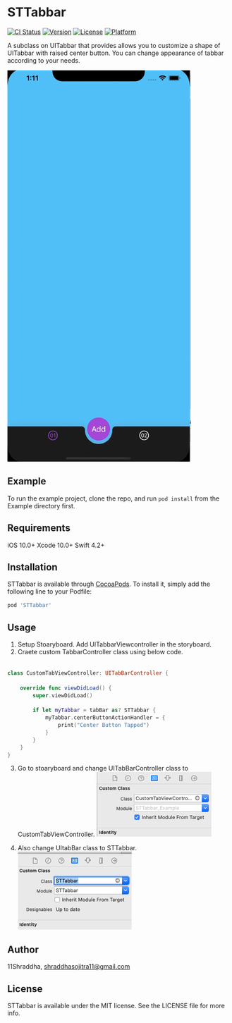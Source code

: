 # STTabbar

[![CI Status](https://img.shields.io/travis/11Shraddha/STTabbar.svg?style=flat)](https://travis-ci.org/11Shraddha/STTabbar)
[![Version](https://img.shields.io/cocoapods/v/STTabbar.svg?style=flat)](https://cocoapods.org/pods/STTabbar)
[![License](https://img.shields.io/cocoapods/l/STTabbar.svg?style=flat)](https://cocoapods.org/pods/STTabbar)
[![Platform](https://img.shields.io/cocoapods/p/STTabbar.svg?style=flat)](https://cocoapods.org/pods/STTabbar)


A subclass on UITabbar that provides allows you to customize a shape of UITabbar with raised center button.  You can change appearance of tabbar according to your needs.  

![alt tag](https://github.com/11Shraddha/STTabbar/blob/master/Tabbar_GIF.gif)


## Example

To run the example project, clone the repo, and run `pod install` from the Example directory first.

## Requirements
iOS 10.0+
Xcode 10.0+
Swift 4.2+


## Installation

STTabbar is available through [CocoaPods](https://cocoapods.org). To install
it, simply add the following line to your Podfile:

```ruby
pod 'STTabbar'
```

## Usage


1. Setup Stoaryboard. Add UITabbarViewcontroller in the storyboard.
2. Craete custom TabbarController class using below code.


```Swift

class CustomTabViewController: UITabBarController {

    override func viewDidLoad() {
        super.viewDidLoad()
        
        if let myTabbar = tabBar as? STTabbar {
            myTabbar.centerButtonActionHandler = {
                print("Center Button Tapped")
            }
        }
    }
}
```
3. Go to stoaryboard and change UITabBarController class to CustomTabViewController.
![alt tag](https://github.com/11Shraddha/STTabbar/blob/master/TabbarVCClass.png)

4. Also change UItabBar class to STTabbar.
![alt tag](https://github.com/11Shraddha/STTabbar/blob/master/Tabbarclass.png)


## Author

11Shraddha, shraddhasojitra11@gmail.com

## License

STTabbar is available under the MIT license. See the LICENSE file for more info.
